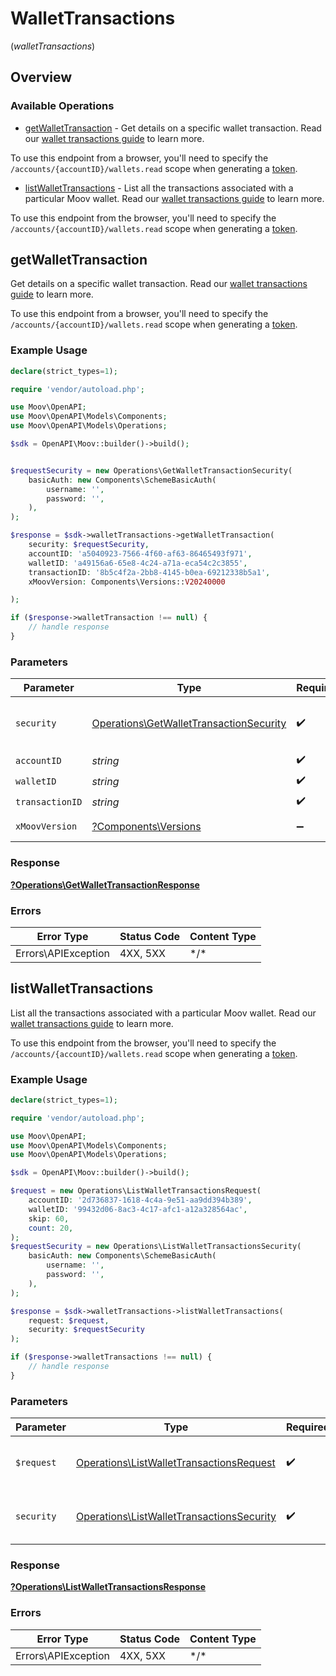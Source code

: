 # WalletTransactions
(*walletTransactions*)

## Overview

### Available Operations

* [getWalletTransaction](#getwallettransaction) - Get details on a specific wallet transaction. Read our [wallet transactions guide](https://docs.moov.io/guides/sources/wallets/transactions/) to learn more.

To use this endpoint from a browser, you'll need to specify the `/accounts/{accountID}/wallets.read` scope when generating a [token](https://docs.moov.io/api/authentication/access-tokens/).
* [listWalletTransactions](#listwallettransactions) - List all the transactions associated with a particular Moov wallet. Read our [wallet transactions guide](https://docs.moov.io/guides/sources/wallets/transactions/) to learn more.

To use this endpoint from the browser, you'll need to specify the `/accounts/{accountID}/wallets.read` scope when generating a [token](https://docs.moov.io/api/authentication/access-tokens/).

## getWalletTransaction

Get details on a specific wallet transaction. Read our [wallet transactions guide](https://docs.moov.io/guides/sources/wallets/transactions/) to learn more.

To use this endpoint from a browser, you'll need to specify the `/accounts/{accountID}/wallets.read` scope when generating a [token](https://docs.moov.io/api/authentication/access-tokens/).

### Example Usage

```php
declare(strict_types=1);

require 'vendor/autoload.php';

use Moov\OpenAPI;
use Moov\OpenAPI\Models\Components;
use Moov\OpenAPI\Models\Operations;

$sdk = OpenAPI\Moov::builder()->build();


$requestSecurity = new Operations\GetWalletTransactionSecurity(
    basicAuth: new Components\SchemeBasicAuth(
        username: '',
        password: '',
    ),
);

$response = $sdk->walletTransactions->getWalletTransaction(
    security: $requestSecurity,
    accountID: 'a5040923-7566-4f60-af63-86465493f971',
    walletID: 'a49156a6-65e8-4c24-a71a-eca54c2c3855',
    transactionID: '8b5c4f2a-2bb8-4145-b0ea-69212338b5a1',
    xMoovVersion: Components\Versions::V20240000

);

if ($response->walletTransaction !== null) {
    // handle response
}
```

### Parameters

| Parameter                                                                                          | Type                                                                                               | Required                                                                                           | Description                                                                                        |
| -------------------------------------------------------------------------------------------------- | -------------------------------------------------------------------------------------------------- | -------------------------------------------------------------------------------------------------- | -------------------------------------------------------------------------------------------------- |
| `security`                                                                                         | [Operations\GetWalletTransactionSecurity](../../Models/Operations/GetWalletTransactionSecurity.md) | :heavy_check_mark:                                                                                 | The security requirements to use for the request.                                                  |
| `accountID`                                                                                        | *string*                                                                                           | :heavy_check_mark:                                                                                 | N/A                                                                                                |
| `walletID`                                                                                         | *string*                                                                                           | :heavy_check_mark:                                                                                 | N/A                                                                                                |
| `transactionID`                                                                                    | *string*                                                                                           | :heavy_check_mark:                                                                                 | N/A                                                                                                |
| `xMoovVersion`                                                                                     | [?Components\Versions](../../Models/Components/Versions.md)                                        | :heavy_minus_sign:                                                                                 | Specify an API version.                                                                            |

### Response

**[?Operations\GetWalletTransactionResponse](../../Models/Operations/GetWalletTransactionResponse.md)**

### Errors

| Error Type          | Status Code         | Content Type        |
| ------------------- | ------------------- | ------------------- |
| Errors\APIException | 4XX, 5XX            | \*/\*               |

## listWalletTransactions

List all the transactions associated with a particular Moov wallet. Read our [wallet transactions guide](https://docs.moov.io/guides/sources/wallets/transactions/) to learn more.

To use this endpoint from the browser, you'll need to specify the `/accounts/{accountID}/wallets.read` scope when generating a [token](https://docs.moov.io/api/authentication/access-tokens/).

### Example Usage

```php
declare(strict_types=1);

require 'vendor/autoload.php';

use Moov\OpenAPI;
use Moov\OpenAPI\Models\Components;
use Moov\OpenAPI\Models\Operations;

$sdk = OpenAPI\Moov::builder()->build();

$request = new Operations\ListWalletTransactionsRequest(
    accountID: '2d736837-1618-4c4a-9e51-aa9dd394b389',
    walletID: '99432d06-8ac3-4c17-afc1-a12a328564ac',
    skip: 60,
    count: 20,
);
$requestSecurity = new Operations\ListWalletTransactionsSecurity(
    basicAuth: new Components\SchemeBasicAuth(
        username: '',
        password: '',
    ),
);

$response = $sdk->walletTransactions->listWalletTransactions(
    request: $request,
    security: $requestSecurity
);

if ($response->walletTransactions !== null) {
    // handle response
}
```

### Parameters

| Parameter                                                                                              | Type                                                                                                   | Required                                                                                               | Description                                                                                            |
| ------------------------------------------------------------------------------------------------------ | ------------------------------------------------------------------------------------------------------ | ------------------------------------------------------------------------------------------------------ | ------------------------------------------------------------------------------------------------------ |
| `$request`                                                                                             | [Operations\ListWalletTransactionsRequest](../../Models/Operations/ListWalletTransactionsRequest.md)   | :heavy_check_mark:                                                                                     | The request object to use for the request.                                                             |
| `security`                                                                                             | [Operations\ListWalletTransactionsSecurity](../../Models/Operations/ListWalletTransactionsSecurity.md) | :heavy_check_mark:                                                                                     | The security requirements to use for the request.                                                      |

### Response

**[?Operations\ListWalletTransactionsResponse](../../Models/Operations/ListWalletTransactionsResponse.md)**

### Errors

| Error Type          | Status Code         | Content Type        |
| ------------------- | ------------------- | ------------------- |
| Errors\APIException | 4XX, 5XX            | \*/\*               |